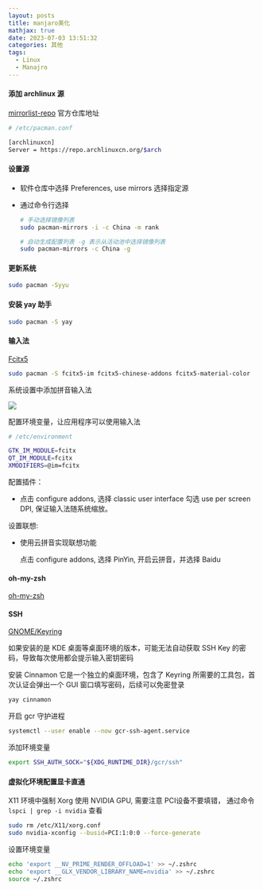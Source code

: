 ```yaml
---
layout: posts
title: manjaro美化
mathjax: true
date: 2023-07-03 13:51:32
categories: 其他
tags:
  - Linux
  - Manajro
---
```


#### 添加 archlinux 源

[mirrorlist-repo](https://github.com/archlinuxcn/mirrorlist-repo) 官方仓库地址

```bash
# /etc/pacman.conf

[archlinuxcn]
Server = https://repo.archlinuxcn.org/$arch
```

#### 设置源

- 软件仓库中选择 Preferences, use mirrors 选择指定源

- 通过命令行选择

  ```bash
  # 手动选择镜像列表
  sudo pacman-mirrors -i -c China -m rank

  # 自动生成配置列表 -g 表示从活动池中选择镜像列表
  sudo pacman-mirrors -c China -g
  ```

#### 更新系统

```bash
sudo pacman -Syyu
```

#### 安装 yay 助手

```bash
sudo pacman -S yay
```

#### 输入法

[Fcitx5](https://wiki.archlinuxcn.org/wiki/Fcitx5)

```bash
sudo pacman -S fcitx5-im fcitx5-chinese-addons fcitx5-material-color
```

系统设置中添加拼音输入法

![](001.png)

配置环境变量，让应用程序可以使用输入法

```bash
# /etc/environment

GTK_IM_MODULE=fcitx
QT_IM_MODULE=fcitx
XMODIFIERS=@im=fcitx
```

配置插件：

- 点击 configure addons, 选择 classic user interface 勾选 use per screen DPI, 保证输入法随系统缩放。

设置联想:

- 使用云拼音实现联想功能

  点击 configure addons, 选择 PinYin, 开启云拼音，并选择 Baidu

#### oh-my-zsh

[oh-my-zsh](https://ohmyz.sh/#install)

#### SSH 

[GNOME/Keyring](https://wiki.archlinux.org/title/GNOME/Keyring#SSH_keys)

如果安装的是 KDE 桌面等桌面环境的版本，可能无法自动获取 SSH Key 的密码，导致每次使用都会提示输入密钥密码

安装 Cinnamon 它是一个独立的桌面环境，包含了 Keyring 所需要的工具包，首次认证会弹出一个 GUI 窗口填写密码，后续可以免密登录

```bash
yay cinnamon
```

开启 gcr 守护进程

```bash
systemctl --user enable --now gcr-ssh-agent.service
```

添加环境变量

```bash
export SSH_AUTH_SOCK="${XDG_RUNTIME_DIR}/gcr/ssh"
```


#### 虚拟化环境配置显卡直通

X11 环境中强制 Xorg 使用 NVIDIA GPU, 需要注意 PCI设备不要填错， 通过命令`lspci | grep -i nvidia` 查看


```bash
sudo rm /etc/X11/xorg.conf
sudo nvidia-xconfig --busid=PCI:1:0:0 --force-generate
```

设置环境变量

```bash
echo 'export __NV_PRIME_RENDER_OFFLOAD=1' >> ~/.zshrc
echo 'export __GLX_VENDOR_LIBRARY_NAME=nvidia' >> ~/.zshrc
source ~/.zshrc
```